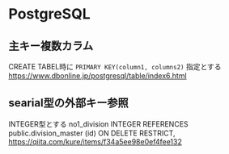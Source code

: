# PostgreSQL
## 主キー複数カラム
CREATE TABEL時に `PRIMARY KEY(column1, columns2)` 指定とする
https://www.dbonline.jp/postgresql/table/index6.html

## searial型の外部キー参照
INTEGER型とする
  no1_division INTEGER REFERENCES public.division_master (id) ON DELETE RESTRICT,
https://qiita.com/kure/items/f34a5ee98e0ef4fee132
